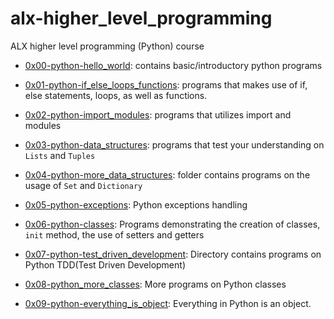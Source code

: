 # alx-higher_level_programming
ALX higher level programming (Python) course
- [0x00-python-hello_world](https://github.com/kadelcode/alx-higher_level_programming/tree/main/0x00-python-hello_world): contains basic/introductory python programs

- [0x01-python-if_else_loops_functions](https://github.com/kadelcode/alx-higher_level_programming/tree/main/0x01-python-if_else_loops_functions): programs that makes use of if, else statements, loops, as well as functions.

- [0x02-python-import_modules](https://github.com/kadelcode/alx-higher_level_programming/tree/main/0x02-python-import_modules): programs that utilizes import and modules

- [0x03-python-data_structures](https://github.com/kadelcode/alx-higher_level_programming/tree/main/0x03-python-data_structures): programs that test your understanding on ```Lists``` and ```Tuples```

- [0x04-python-more_data_structures](https://github.com/kadelcode/alx-higher_level_programming/tree/main/0x04-python-more_data_structures): folder contains programs on the usage of ```Set``` and ```Dictionary```

- [0x05-python-exceptions](https://github.com/kadelcode/alx-higher_level_programming/tree/main/0x05-python-exceptions): Python exceptions handling

- [0x06-python-classes](https://github.com/kadelcode/alx-higher_level_programming/tree/main/0x06-python-classes): Programs demonstrating the creation of classes, ```init``` method, the use of setters and getters

- [0x07-python-test_driven_development](https://github.com/kadelcode/alx-higher_level_programming/tree/main/0x07-python-test_driven_development): Directory contains programs on Python TDD(Test Driven Development)

- [0x08-python_more_classes](https://github.com/kadelcode/alx-higher_level_programming/tree/main/0x08-python-more_classes): More programs on Python classes

- [0x09-python-everything_is_object](https://github.com/kadelcode/alx-higher_level_programming/tree/main/0x09-python-everything_is_object): Everything in Python is an object.
